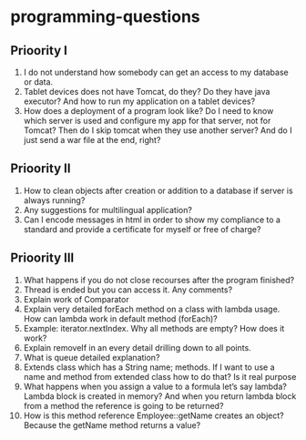 <h1>programming-questions</h1>
<h2>Prioority I</h2>
<ol>
  <li>I do not understand how somebody can get an access to my database or data.</li>
  <li>Tablet devices does not have Tomcat, do they? Do they have java executor? And how to run my application on a tablet devices?</li>
  <li>How does a deployment of a program look like? Do I need to know which server is used and configure my app for that server, not for Tomcat? Then do I skip tomcat when they use another server? And do I just send a war file at the end, right?</li>
</ol>
<h2>Prioority II</h2>
<ol>
  <li>How to clean objects after creation or addition to a database if server is always running?</li>
  <li>Any suggestions for multilingual application?</li>
  <li>Can I encode messages in html in order to show my compliance to a standard and provide a certificate for myself or free of charge?</li>
</ol>
<h2>Prioority III</h2>
<ol>
  <li>What happens if you do not close recourses after the program finished?</li>
  <li>Thread is ended but you can access it. Any comments?</li>
  <li>Explain work of Comparator</li>
  <li>Explain very detailed forEach method on a class with lambda usage. How can lambda work in default method (forEach)?</li>
  <li>Example: iterator.nextIndex. Why all methods are empty? How does it work?</li>
  <li>Explain removeIf in an every detail drilling down to all points.</li>
  <li>What is queue detailed explanation?</li>
  <li>Extends class which has a String name; methods. If I want to use a name and method from extended class how to do that? Is it real purpose</li>
  <li>What happens when you assign a value to a formula let’s say lambda? Lambda block is created in memory? And when you return lambda block from a method the reference is going to be returned?</li>
  <li>How is this method reference Employee::getName creates an object? Because the getName method returns a value?</li>
</ol>
